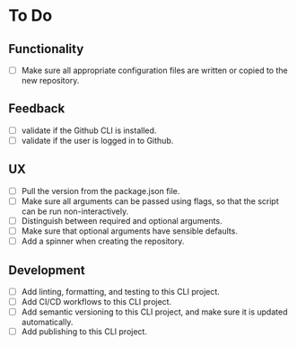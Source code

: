 # To Do

## Functionality

- [ ] Make sure all appropriate configuration files are written or copied to the new repository.

## Feedback

- [ ] validate if the Github CLI is installed.
- [ ] validate if the user is logged in to Github.

## UX

- [ ] Pull the version from the package.json file.
- [ ] Make sure all arguments can be passed using flags, so that the script can be run non-interactively.
- [ ] Distinguish between required and optional arguments.
- [ ] Make sure that optional arguments have sensible defaults.
- [ ] Add a spinner when creating the repository.

## Development

- [ ] Add linting, formatting, and testing to this CLI project.
- [ ] Add CI/CD workflows to this CLI project.
- [ ] Add semantic versioning to this CLI project, and make sure it is updated automatically.
- [ ] Add publishing to this CLI project.

